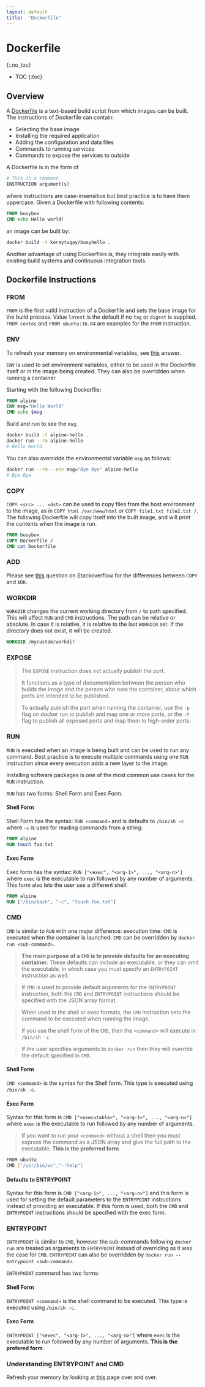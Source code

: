 ```yaml
---
layout: default
title:  "Dockerfile"
---
```


# Dockerfile
{:.no_toc}

* TOC
{:toc}

## Overview
A [Dockerfile](https://docs.docker.com/v17.12/engine/reference/builder/) is a text-based build script from which images can be built. The instructions of Dockerfile can contain:

- Selecting the base image
- Installing the required application
- Adding the configuration and data files
- Commands to running services
- Commands to expose the services to outside

A Dockerfile is in the form of

```dockerfile
# This is a comment.
INSTRUCTION argument(s)
```

where instructions are case-insensitive but best practice is to have them uppercase. Given a Dockerfile with following contents:

```dockerfile
FROM busybox
CMD echo Hello world!
```

an image can be built by:

```bash
docker build -t koraytugay/busyhello .
````

Another advantage of using Dockerfiles is, they integrate easily with existing build systems and continuous integration tools.

## Dockerfile Instructions
### FROM
`FROM` is the first valid instruction of a Dockerfile and sets the base image for the build process. Value `latest` is the default if no `tag` or `digest` is supplied. `FROM centos` and `FROM ubuntu:16.04` are examples for the `FROM` instruction. 

### ENV
To refresh your memory on environmental variables, see [this](https://askubuntu.com/a/58828) answer.

`ENV` is used to set environment variables, either to be used in the Dockerfile itself or in the image being created. They can also be overridden when running a container.

Starting with the following Dockerfile:

```dockerfile
FROM alpine
ENV msg="Hello World"
CMD echo $msg
```

Build and run to see the `msg`:

```bash
docker build -t alpine-hello .
docker run --rm alpine-hello
# Hello World
```

You can also overridde the environmental variable `msg` as follows:

```bash
docker run --rm --env msg="Bye Bye" alpine-hello
# Bye Bye
```

### COPY
`COPY <src> ... <dst>` can be used to copy files from the host environment to the image, as in `COPY html /var/www/html` or `COPY file1.txt file2.txt /`. The following Dockerfile will copy itself into the built image, and will print the contents when the image is run.

```dockerfile
FROM busybox
COPY Dockerfile /
CMD cat Dockerfile
```

### ADD
Please see [this](https://stackoverflow.com/questions/24958140) question on Stackoverflow for the differences between `COPY` and `ADD`.

### WORKDIR
`WORKDIR` changes the current working directory from `/` to path specified. This will affect `RUN` and `CMD` instructions. The path can be relative or absolute. In case it is relative, it is relative to the last `WORKDIR` set. If the directory does not exist, it will be created.

```dockerfile
WORKDIR /mycustom/workdir
```

### EXPOSE
> The `EXPOSE` instruction does not actually publish the port. 
>
> It functions as a type of documentation between the person who builds the image and the person who runs the container, about which ports are intended to be published. 
>
> To actually publish the port when running the container, use the `-p` flag on docker run to publish and map one or more ports, or the `-P` flag to publish all exposed ports and map them to high-order ports.

### RUN
`RUN` is executed when an image is being built and can be used to run any command. Best practice is to execute multiple commands using one `RUN` instruction since every execution adds a new layer to the image. 

Installing software packages is one of the most common use cases for the `RUN` instruction. 

`RUN` has two forms: Shell Form and Exec Form.

#### Shell Form
Shell Form has the syntax: `RUN <command>` and is defaults to `/bin/sh -c` where `-c` is used for reading commands from a string:

```dockerfile
FROM alpine
RUN touch foo.txt
```

#### Exec Form
Exec form has the syntax: `RUN ["<exec", "<arg-1>", ..., "<arg-n>"]` where `exec` is the executable to run followed by any number of arguments. This form also lets the user use a different shell:

```dockerfile
FROM alpine
RUN ["/bin/bash", "-c", "touch foo.txt"]
```

### CMD
`CMD` is similar to `RUN` with one major difference: execution time: `CMD` is executed when the container is launched. `CMD` can be overridden by `docker run <sub-command>`.

> __The main purpose of a `CMD` is to provide defaults for an executing container.__ These defaults can include an executable, or they can omit the executable, in which case you must specify an `ENTRYPOINT` instruction as well.

> If `CMD` is used to provide default arguments for the `ENTRYPOINT` instruction, both the `CMD` and `ENTRYPOINT` instructions should be specified with the JSON array format.

> When used in the shell or exec formats, the `CMD` instruction sets the command to be executed when running the image.

> If you use the shell form of the `CMD`, then the `<command>` will execute in `/bin/sh -c`.

> If the user specifies arguments to `docker run` then they will override the default specified in `CMD`.

#### Shell Form
`CMD <command>` is the syntax for the Shell form. This type is executed using `/bin/sh -c`. 

#### Exec Form
Syntax for this form is `CMD ["<executable>", "<arg-1>", ..., "<arg-n>"]` where `exec` is the executable to run followed by any number of arguments. 

> If you want to run your `<command>` without a shell then you must express the command as a JSON array and give the full path to the executable. __This is the preferred form__.

```bash
FROM ubuntu
CMD ["/usr/bin/wc","--help"]
```

#### Defaults to ENTRYPOINT
Syntax for this form is `CMD ["<arg-1>", ..., "<arg-n>"]` and this form is used for setting the default parameters to the `ENTRYPOINT` instructions instead of providing an executable. If this form is used, both the `CMD` and `ENTRYPOINT` instructions should be specified with the exec form.

### ENTRYPOINT
`ENTRYPOINT` is similar to `CMD`, however the sub-commands following `docker run` are treated as arguments to `ENTRYPOINT` instead of overriding as it was the case for `CMD`. `ENTRYPOINT` can also be overridden by `docker run --entrypoint <sub-command>`.

`ENTRYPOINT` command has two forms:

#### Shell Form
`ENTRYPOINT <command>` is the shell command to be executed. This type is executed using `/bin/sh -c`.

#### Exec Form
`ENTRYPOINT ["<exec", "<arg-1>", ..., "<arg-n>"]` where `exec` is the executable to run followed by any number of arguments. __This is the prefered form__.

### Understanding ENTRYPOINT and CMD
Refresh your memory by looking at [this](https://docs.docker.com/v17.12/engine/reference/builder/#understand-how-cmd-and-entrypoint-interact) page over and over.